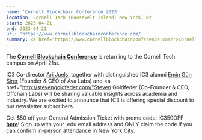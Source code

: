 ```yaml
---
name: 'Cornell Blockchain Conference 2023'
location: Cornell Tech (Roosevelt Island) New York, NY
start: 2023-04-21
end: 2023-04-21
url: 'https://www.cornellblockchainconference.com/'
summary: <a href="https://www.cornellblockchainconference.com/">Cornell Blockchain Conference</a> is returning to the Cornell Tech campus on April 21st. IC3 Co-director Ari Juels, together with distinguished IC3 alumni Emin Gün Sirer (Founder & CEO of Ava Labs) and Steven Goldfeder (Co-Founder & CEO, Offchain Labs) will be sharing valuable insights across academia and industry. We are excited to announce that IC3 is offering special discount to our newsletter subscribers. 
---
```


The <strong><a href="https://www.cornellblockchainconference.com/">Cornell Blockchain Conference</a></strong> is returning to the Cornell Tech campus on April 21st. 

IC3 Co-director <a href="https://www.arijuels.com/">Ari Juels</a>, together with distinguished IC3 alumni <a href="https://www.avalabs.org/team">Emin Gün Sirer</a> (Founder & CEO of Ava Labs) and <a href="http://stevengoldfeder.com/"Steven Goldfeder</a> (Co-Founder & CEO, Offchain Labs) will be sharing valuable insights across academia and industry. We are excited to announce that IC3 is offering special discount to our newsletter subscribers. 

Get $50 off your General Admission Ticket with promo code: IC350OFF <strong><a href="https://www.eventbrite.com/e/cornell-blockchain-conference-2023-tickets-562689227627">here</a></strong>! Sign up with your .edu email address and ONLY claim the code if you can confirm in-person attendance in New York City.
